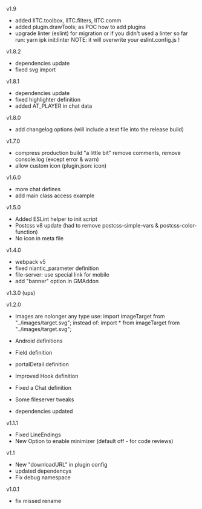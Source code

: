 v1.9
- added IITC.toolbox, IITC.filters, IITC.comm
- added plugin.drawTools; as POC how to add plugins
- upgrade linter (eslint)
  for migration or if you didn't used a linter so far run: yarn ipk init:linter 
  NOTE: it will overwrite your eslint.config.js !

v1.8.2
- dependencies update
- fixed svg import
 
v1.8.1
- dependencies update
- fixed highlighter definition
- added AT_PLAYER in chat data

v1.8.0
- add changelog options (will include a text file into the release build)

v1.7.0
- compress production build "a little bit"
  remove comments, remove console.log (except error & warn)
- allow custom icon (plugin.json: icon)

v1.6.0
- more chat defines
- add main class access example

v1.5.0
- Added ESLint helper to init script
- Postcss v8 update (had to remove postcss-simple-vars & postcss-color-function)
- No icon in meta file

v1.4.0
- webpack v5
- fixed niantic_parameter definition
- file-server: use special link for mobile
- add "banner" option in GMAddon

v1.3.0
 (ups)

v1.2.0
- Images are nolonger any type
  use:
    import imageTarget from "../images/target.svg";
  instead of:
    import * from imageTarget from "../images/target.svg";

- Android definitions
- Field definition
- portalDetail definition
- Improved Hook definition
- Fixed a Chat definition
- Some fileserver tweaks
- dependencies updated


v1.1.1
- Fixed LineEndings
- New Option to enable minimizer (default off - for code reviews)

v1.1
- New "downloadURL" in plugin config
- updated dependencys
- Fix debug namespace

v1.0.1
- fix missed rename 
